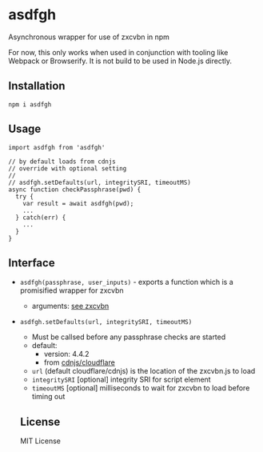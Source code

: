 # asdfgh

Asynchronous wrapper for use of zxcvbn in npm

For now, this only works when used in conjunction with tooling like Webpack or Browserify.  It is not build to be used in Node.js directly.

## Installation

```
npm i asdfgh
```

## Usage

```
import asdfgh from 'asdfgh'

// by default loads from cdnjs
// override with optional setting
//
// asdfgh.setDefaults(url, integritySRI, timeoutMS)
async function checkPassphrase(pwd) {
  try {
    var result = await asdfgh(pwd);
    ...
  } catch(err) {
    ...
  }
}

```

## Interface

* `asdfgh(passphrase, user_inputs)` - exports a function which is a promisified wrapper for zxcvbn
  * arguments: [see zxcvbn](https://github.com/dropbox/zxcvbn)
* `asdfgh.setDefaults(url, integritySRI, timeoutMS)`
  * Must be callsed before any passphrase checks are started
  * default:
    * version: 4.4.2
    * from [cdnjs/cloudflare](https://cdnjs.com/libraries/zxcvbn)
  * `url` (default cloudflare/cdnjs) is the location of the zxcvbn.js to load
  * `integritySRI` [optional] integrity SRI for script element
  * `timeoutMS` [optional] milliseconds to wait for zxcvbn to load before timing out


  ## License

  MIT License